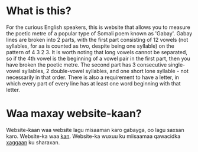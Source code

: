 # What is this?

For the curious English speakers, this is website that allows you to measure the poetic metre of a popular type of Somali poem known as 'Gabay'. Gabay lines are broken into 2 parts, with the first part consisting of 12 vowels (not syllables, for aa is counted as two, despite being one syllable) on the pattern of 4 3 2 3. It is worth noting that long vowels cannot be separated, so if the 4th vowel is the beginning of a vowel pair in the first part, then you have broken the poetic metre. The second part has 3 consecutive single-vowel syllables, 2 double-vowel syllables, and one short lone syllable - not necessarily in that order. There is also a requirement to have a letter, in which every part of every line has at least one word beginning with that letter.

# Waa maxay website-kaan?

Website-kaan waa website lagu misaaman karo gabayga, oo lagu saxsan karo. Website-ka waa [kan](https://miisaangabay.github.io/). Website-ka wuxuu ku miisaamaa qawacidka [xaggaan](http://www.aamaguul.com/gebi/suugaan/miisaanka/Gabayga.html) ku sharaxan.
